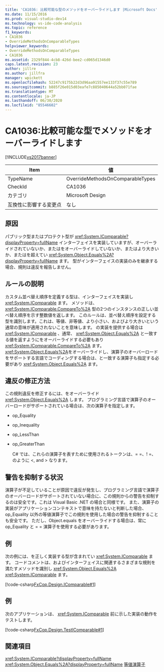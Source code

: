 ```yaml
---
title: 'CA1036: 比較可能な型のメソッドをオーバーライドします |Microsoft Docs'
ms.date: 11/15/2016
ms.prod: visual-studio-dev14
ms.technology: vs-ide-code-analysis
ms.topic: reference
f1_keywords:
- CA1036
- OverrideMethodsOnComparableTypes
helpviewer_keywords:
- OverrideMethodsOnComparableTypes
- CA1036
ms.assetid: 2329f844-4cb8-426d-bee2-cd065d1346d0
caps.latest.revision: 23
author: jillre
ms.author: jillfra
manager: wpickett
ms.openlocfilehash: 52247c9175b22d3d96aa91557ee133f37c55e789
ms.sourcegitcommit: b885f26e015d03eafe7c885040644a52bb071fae
ms.translationtype: MT
ms.contentlocale: ja-JP
ms.lasthandoff: 06/30/2020
ms.locfileid: "85546602"
---
```

# <a name="ca1036-override-methods-on-comparable-types"></a>CA1036:比較可能な型でメソッドをオーバーライドします
[!INCLUDE[vs2017banner](../includes/vs2017banner.md)]

|Item|値|
|-|-|
|TypeName|OverrideMethodsOnComparableTypes|
|CheckId|CA1036|
|カテゴリ|Microsoft Design|
|互換性に影響する変更点|なし|

## <a name="cause"></a>原因
 パブリック型またはプロテクト型が <xref:System.IComparable?displayProperty=fullName> インターフェイスを実装していますが、オーバーライドされていないか、またはをオーバーライドしていないか、またはより大きいか、またはを超えてい <xref:System.Object.Equals%2A?displayProperty=fullName> ます。 型がインターフェイスの実装のみを継承する場合、規則は違反を報告しません。

## <a name="rule-description"></a>ルールの説明
 カスタム並べ替え順序を定義する型は、インターフェイスを実装し <xref:System.IComparable> ます。 メソッドは、 <xref:System.IComparable.CompareTo%2A> 型の2つのインスタンスの正しい並べ替え順序を示す整数値を返します。 このルールは、並べ替え順序を設定する型を識別します。これは、等値、非等値、より小さい、およびより大きいという通常の意味が適用されないことを意味します。 の実装を提供する場合は <xref:System.IComparable> 、通常、 <xref:System.Object.Equals%2A> と一致する値を返すようにをオーバーライドする必要もあり <xref:System.IComparable.CompareTo%2A> ます。 <xref:System.Object.Equals%2A>をオーバーライドし、演算子のオーバーロードをサポートする言語でコーディングする場合は、と一致する演算子も指定する必要があり <xref:System.Object.Equals%2A> ます。

## <a name="how-to-fix-violations"></a>違反の修正方法
 この規則違反を修正するには、をオーバーライド <xref:System.Object.Equals%2A> します。 プログラミング言語で演算子のオーバーロードがサポートされている場合は、次の演算子を指定します。

- op_Equality

- op_Inequality

- op_LessThan

- op_GreaterThan

  C# では、これらの演算子を表すために使用されるトークンは、= =、! =、のように \<, and > なります。

## <a name="when-to-suppress-warnings"></a>警告を抑制する状況
 演算子が不足していることが原因で違反が発生し、プログラミング言語で演算子のオーバーロードがサポートされていない場合に、この規則からの警告を抑制するのは安全です。これは Visual Basic .NET の場合と同様です。 また、演算子の実装がアプリケーションコンテキストで意味を持たないと判断した場合、op_Equality 以外の等値演算子でこの規則を使用した場合の警告を抑制することも安全です。 ただし、Object.equals をオーバーライドする場合は、常に op_Equality と = = 演算子を使用する必要があります。

## <a name="example"></a>例
 次の例には、を正しく実装する型が含まれてい <xref:System.IComparable> ます。 コードコメントは、およびインターフェイスに関連するさまざまな規則を満たすメソッドを識別し <xref:System.Object.Equals%2A> <xref:System.IComparable> ます。

 [!code-csharp[FxCop.Design.IComparable#1](../snippets/csharp/VS_Snippets_CodeAnalysis/FxCop.Design.IComparable/cs/FxCop.Design.IComparable.cs#1)]

## <a name="example"></a>例
 次のアプリケーションは、 <xref:System.IComparable> 前に示した実装の動作をテストします。

 [!code-csharp[FxCop.Design.TestIComparable#1](../snippets/csharp/VS_Snippets_CodeAnalysis/FxCop.Design.TestIComparable/cs/FxCop.Design.TestIComparable.cs#1)]

## <a name="see-also"></a>関連項目
 <xref:System.IComparable?displayProperty=fullName> <xref:System.Object.Equals%2A?displayProperty=fullName>
 [等値演算子](https://msdn.microsoft.com/library/bc496a91-fefb-4ce0-ab4c-61f09964119a)

